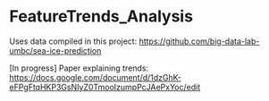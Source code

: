 # FeatureTrends_Analysis
Uses data compiled in this project: https://github.com/big-data-lab-umbc/sea-ice-prediction

[In progress] Paper explaining trends: https://docs.google.com/document/d/1dzGhK-eFPgFtqHKP3GsNIyZ0TmooIzumpPcJAePxYoc/edit 
